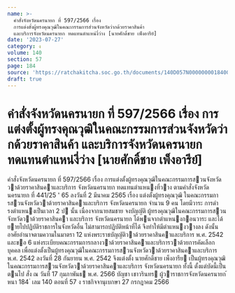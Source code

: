 ```yaml
---
name: >-
  คำสั่งจังหวัดนครนายก ที่ 597/2566 เรื่อง
  การแต่งตั้งผู้ทรงคุณวุฒิในคณะกรรมการส่วนจังหวัดว่ากด้วยราคาสินค้า
  และบริการจังหวัดนครนายก ทดแทนตำแหน่งี่ว่าง [นายศักดิ์ชาย เพ็งอารีย์]
date: '2023-07-27'
category: ง
volume: 140
section: 57
page: 184
source: 'https://ratchakitcha.soc.go.th/documents/140D057N0000000018400.pdf'
draft: true
---
```


# คำสั่งจังหวัดนครนายก ที่ 597/2566 เรื่อง การแต่งตั้งผู้ทรงคุณวุฒิในคณะกรรมการส่วนจังหวัดว่ากด้วยราคาสินค้า และบริการจังหวัดนครนายก ทดแทนตำแหน่งี่ว่าง [นายศักดิ์ชาย เพ็งอารีย์]

คําสั่งจังหวัดนครนายก ที่ 597/2566 เรื่อง การแต่งตั้งผู้ทรงคุณวุฒิในคณะกรรมการสวนจังหวัดวาด้วยราคาสินคาและบริการ จังหวัดนครนายก ทดแทนตําแหนงที่วาง ตามคําสั่งจังหวัดนครนายก ที่ 441/25 ' 65 ลงวันที่ 2 มีนาคม 2565 เรื่อง แต่งตั้งผู้ทรงคุณวุฒิ ในคณะกรรมการสวนจังหวัดวาด้วยราคาสินคาและบริการ จังหวัดนครนายก จํานวน 9 คน โดยมีวาระ การดํารงตําแหนงเป็นเวลา 2 ป นั้น เนื่องจากนายสมชาย จงบัญญัติ ผู้ทรงคุณวุฒิในคณะกรรมการสวนจังหวัดวาด้วยราคาสินคา และบริการ จังหวัดนครนายก ได้พนจากตําแหนงกอนวาระ และได้ยายไปปฏิบัติราชการในจังหวัดอื่น ไม่สามารถปฏิบัติหน้าที่ได้ จึงทําให้มีตําแหนงวางลง ดังนั้น อาศัยอํานาจตามความในมาตรา 12 แห่งพระราชบัญญัติวาด้วยราคาสินคาและบริการ พ.ศ. 2542 และขอ 6 แห่งระเบียบคณะกรรมการกลางวาด้วยราคาสินคาและบริการวาด้วยการคัดเลือกบุคคล เพื่อแต่งตั้งเป็นผู้ทรงคุณวุฒิในคณะกรรมการสวนจังหวัดวาด้วยราคาสินคาและบริการ พ.ศ. 2542 ลงวันที่ 28 กันยายน พ.ศ. 2542 จึงแต่งตั้ง นายศักดิ์ชาย เพ็งอารีย เป็นผู้ทรงคุณวุฒิ ในคณะกรรมการสวนจังหวัดวาด้วยราคาสินคาและบริการ จังหวัดนครนายก ทั้งนี้ ตั้งแต่บัดนี้เป็นตนไป สั่ง ณ วันที่ 17 กุมภาพันธ พ.ศ. 2566 บัญชา เชาวรินทร ผู้วาราชการจังหวัดนครนายก ้ หนา 184 ่ เลม 140 ตอนที่ 57 ง ราชกิจจานุเบกษา 27 กรกฎาคม 2566
